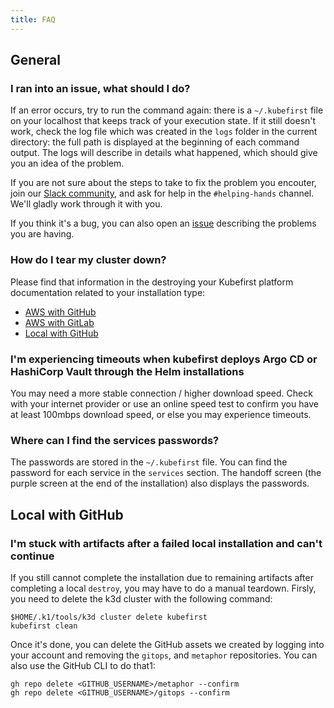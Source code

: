 ```yaml
---
title: FAQ
---
```


## General

### I ran into an issue, what should I do?

If an error occurs, try to run the command again: there is a `~/.kubefirst` file on your localhost that keeps track of your execution state. If it still doesn't work, check the log file which was created in the `logs` folder in the current directory: the full path is displayed at the beginning of each command output. The logs will describe in details what happened, which should give you an idea of the problem.

If you are not sure about the steps to take to fix the problem you encouter, join our [Slack community](https://kubefirst.io/slack), and ask for help in the `#helping-hands` channel. We'll gladly work through it with you.

If you think it's a bug, you can also open an [issue](https://github.com/kubefirst/kubefirst/issues) describing the problems you are having.

### How do I tear my cluster down?

Please find that information in the destroying your Kubefirst platform documentation related to your installation type:

- [AWS with GitHub](github/destroy.md)
- [AWS with GitLab](gitlab/destroy.md)
- [Local with GitHub](local/destroy.md)

### I'm experiencing timeouts when kubefirst deploys Argo CD or HashiCorp Vault through the Helm installations

You may need a more stable connection / higher download speed. Check with your internet provider or use an online speed test to confirm you have at least 100mbps download speed, or else you may experience timeouts.

### Where can I find the services passwords?

The passwords are stored in the `~/.kubefirst` file. You can find the password for each service in the `services` section. The handoff screen (the purple screen at the end of the installation) also displays the passwords.

## Local with GitHub

### I'm stuck with artifacts after a failed local installation and can't continue

If you still cannot complete the installation due to remaining artifacts after completing a local `destroy`, you may have to do a manual teardown. Firsly, you need to delete the k3d cluster with the following command:

```shell
$HOME/.k1/tools/k3d cluster delete kubefirst
kubefirst clean
```

Once it's done, you can delete the GitHub assets we created by logging into your account and removing the `gitops`, and `metaphor` repositories. You can also use the GitHub CLI to do that1:

```shell
gh repo delete <GITHUB_USERNAME>/metaphor --confirm
gh repo delete <GITHUB_USERNAME>/gitops --confirm
```
